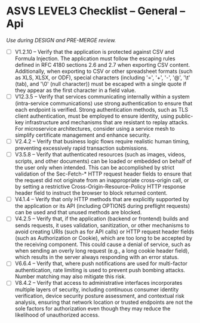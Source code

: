 # ASVS LEVEL3 Checklist – General – Api

_Use during DESIGN and PRE-MERGE review._

- [ ] V1.2.10 – Verify that the application is protected against CSV and Formula Injection. The application must follow the escaping rules defined in RFC 4180 sections 2.6 and 2.7 when exporting CSV content. Additionally, when exporting to CSV or other spreadsheet formats (such as XLS, XLSX, or ODF), special characters (including '=', '+', '-', '@', '\t' (tab), and '\0' (null character)) must be escaped with a single quote if they appear as the first character in a field value.
- [ ] V12.3.5 – Verify that services communicating internally within a system (intra-service communications) use strong authentication to ensure that each endpoint is verified. Strong authentication methods, such as TLS client authentication, must be employed to ensure identity, using public-key infrastructure and mechanisms that are resistant to replay attacks. For microservice architectures, consider using a service mesh to simplify certificate management and enhance security.
- [ ] V2.4.2 – Verify that business logic flows require realistic human timing, preventing excessively rapid transaction submissions.
- [ ] V3.5.8 – Verify that authenticated resources (such as images, videos, scripts, and other documents) can be loaded or embedded on behalf of the user only when intended. This can be accomplished by strict validation of the Sec-Fetch-* HTTP request header fields to ensure that the request did not originate from an inappropriate cross-origin call, or by setting a restrictive Cross-Origin-Resource-Policy HTTP response header field to instruct the browser to block returned content.
- [ ] V4.1.4 – Verify that only HTTP methods that are explicitly supported by the application or its API (including OPTIONS during preflight requests) can be used and that unused methods are blocked.
- [ ] V4.2.5 – Verify that, if the application (backend or frontend) builds and sends requests, it uses validation, sanitization, or other mechanisms to avoid creating URIs (such as for API calls) or HTTP request header fields (such as Authorization or Cookie), which are too long to be accepted by the receiving component. This could cause a denial of service, such as when sending an overly long request (e.g., a long cookie header field), which results in the server always responding with an error status.
- [ ] V6.6.4 – Verify that, where push notifications are used for multi-factor authentication, rate limiting is used to prevent push bombing attacks. Number matching may also mitigate this risk.
- [ ] V8.4.2 – Verify that access to administrative interfaces incorporates multiple layers of security, including continuous consumer identity verification, device security posture assessment, and contextual risk analysis, ensuring that network location or trusted endpoints are not the sole factors for authorization even though they may reduce the likelihood of unauthorized access.
